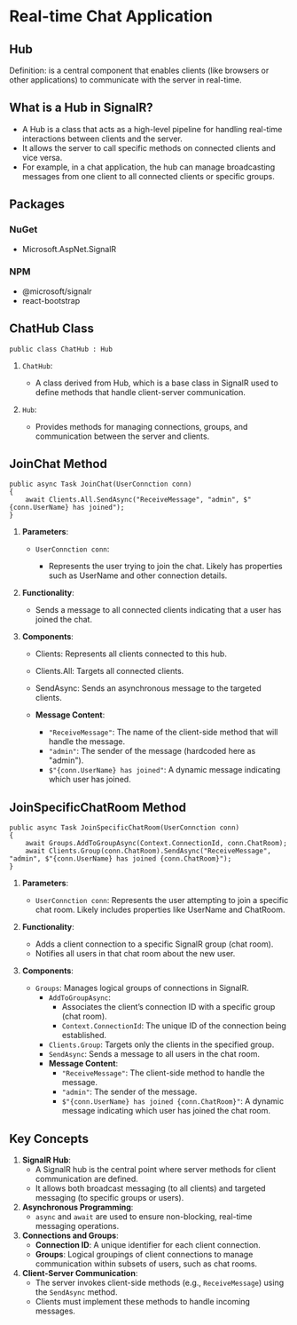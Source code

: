 # Real-time Chat Application

## Hub

Definition: is a central component that enables clients (like browsers or other applications) to communicate with the server in real-time.

## What is a Hub in SignalR?

* A Hub is a class that acts as a high-level pipeline for handling real-time interactions between clients and the server.
* It allows the server to call specific methods on connected clients and vice versa.
* For example, in a chat application, the hub can manage broadcasting messages from one client to all connected clients or specific groups.

## Packages

### NuGet

* Microsoft.AspNet.SignalR

### NPM

* @microsoft/signalr
* react-bootstrap

## ChatHub Class

```
public class ChatHub : Hub
```

1. `ChatHub`:

    * A class derived from Hub, which is a base class in SignalR used to define methods that handle client-server communication.

2. `Hub`:

    * Provides methods for managing connections, groups, and communication between the server and clients.

## JoinChat Method

```
public async Task JoinChat(UserConnction conn)
{
    await Clients.All.SendAsync("ReceiveMessage", "admin", $"{conn.UserName} has joined");
}
```

1. <b>Parameters</b>:

    * `UserConnction conn`:

        * Represents the user trying to join the chat. Likely has properties such as UserName and other connection details.

2. <b>Functionality</b>:

    * Sends a message to all connected clients indicating that a user has joined the chat.

3. <b>Components</b>:

    * Clients: Represents all clients connected to this hub.
    * Clients.All: Targets all connected clients.
    * SendAsync: Sends an asynchronous message to the targeted clients.

    * <b>Message Content</b>:

        * `"ReceiveMessage"`: The name of the client-side method that will handle the message.
        * `"admin"`: The sender of the message (hardcoded here as "admin").
        * `$"{conn.UserName} has joined"`: A dynamic message indicating which user has joined.

## JoinSpecificChatRoom Method

```
public async Task JoinSpecificChatRoom(UserConnction conn)
{
    await Groups.AddToGroupAsync(Context.ConnectionId, conn.ChatRoom);
    await Clients.Group(conn.ChatRoom).SendAsync("ReceiveMessage", "admin", $"{conn.UserName} has joined {conn.ChatRoom}");
}
```

1. <b>Parameters</b>:

    * `UserConnction conn`: Represents the user attempting to join a specific chat room. Likely includes properties like UserName and ChatRoom.

2. <b>Functionality</b>:

    * Adds a client connection to a specific SignalR group (chat room).
    * Notifies all users in that chat room about the new user.

3. <b>Components</b>:

    * `Groups`: Manages logical groups of connections in SignalR.
        * `AddToGroupAsync`:
            * Associates the client’s connection ID with a specific group (chat room).
            * `Context.ConnectionId`: The unique ID of the connection being established.
        * `Clients.Group`: Targets only the clients in the specified group.
        * `SendAsync`: Sends a message to all users in the chat room.
        * <b>Message Content</b>:
            * `"ReceiveMessage"`: The client-side method to handle the message.
            * `"admin"`: The sender of the message.
            * `$"{conn.UserName} has joined {conn.ChatRoom}"`: A dynamic message indicating which user has joined the chat room.

## Key Concepts

1. <b>SignalR Hub</b>:
    * A SignalR hub is the central point where server methods for client communication are defined.
    * It allows both broadcast messaging (to all clients) and targeted messaging (to specific groups or users).
2. <b>Asynchronous Programming</b>:
    * `async` and `await` are used to ensure non-blocking, real-time messaging operations.
3. <b>Connections and Groups</b>:
    * <b>Connection ID</b>: A unique identifier for each client connection.
    * <b>Groups</b>: Logical groupings of client connections to manage communication within subsets of users, such as chat rooms.
4. <b>Client-Server Communication</b>:
    * The server invokes client-side methods (e.g., `ReceiveMessage`) using the `SendAsync` method.
    * Clients must implement these methods to handle incoming messages.